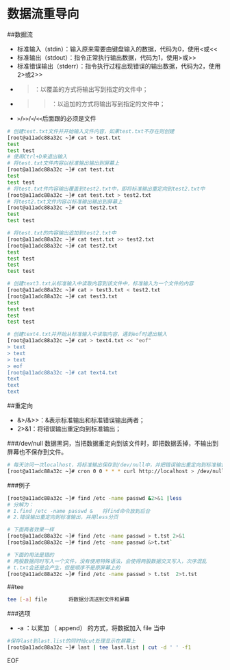 # 数据流重导向

##数据流
* 标准输入（stdin）：输入原来需要由键盘输入的数据，代码为0，使用<或<<
* 标准输出（stdout）：指令正常执行输出数据，代码为1，使用>或>>
* 标准错误输出（stderr）：指令执行过程出现错误的输出数据，代码为2，使用2>或2>>
* >：以覆盖的方式将输出写到指定的文件中；
* >>：以追加的方式将输出写到指定的文件中；
* `>`/`>>`/`<`/`<<`后面跟的必须是文件


```sh
# 创建test.txt文件并开始输入文件内容，如果test.txt不存在则创建
[root@a11adc88a32c ~]# cat > test.txt
test
test test
# 使用Ctrl+D来退出输入
# 将test.txt文件内容以标准输出输出到屏幕上
[root@a11adc88a32c ~]# cat test.txt
test
test test
# 将test.txt件内容输出覆盖到test2.txt中，即将标准输出重定向到test2.txt中
[root@a11adc88a32c ~]# cat test.txt > test2.txt
# 将test2.txt文件内容以标准输出输出到屏幕上
[root@a11adc88a32c ~]# cat test2.txt
test
test test

# 将test.txt的内容输出追加到test2.txt中
[root@a11adc88a32c ~]# cat test.txt >> test2.txt
[root@a11adc88a32c ~]# cat test2.txt
test
test test
test
test test

# 创建text3.txt从标准输入中读取内容到该文件中，标准输入为一个文件的内容
[root@a11adc88a32c ~]# cat > test3.txt < test2.txt
[root@a11adc88a32c ~]# cat test3.txt
test
test test
test
test test

# 创建text4.txt并开始从标准输入中读取内容，遇到eof时退出输入
[root@a11adc88a32c ~]# cat > text4.txt << "eof"
> text
> text
> text
> eof
[root@a11adc88a32c ~]# cat text4.txt
text
text
text
```

##重定向
* &>/&>>：&表示标准输出和标准错误输出两者；
* 2>&1：将错误输出重定向到标准输出；


###/dev/null
数据黑洞，当把数据重定向到该文件时，即把数据丢掉，不输出到屏幕也不保存到文件。

```sh
# 每天访问一次localhost，将标准输出保存到/dev/null中，并把错误输出重定向到标准输出中
[root@a11adc88a32c ~]# cron 0 0 * * * curl http://localhost > /dev/null 2>&1 &

```

###例子

```sh
[root@a11adc88a32c ~]# find /etc -name passwd &2>&1 |less
# 分解为：
# 1.find /etc -name passwd &   将find命令放到后台
# 2.错误输出重定向到标准输出，并用less分页

# 下面两者效果一样
[root@a11adc88a32c ~]# find /etc -name passwd > t.tst 2>&1
[root@a11adc88a32c ~]# find /etc -name passwd &>t.txt`

# 下面的用法是错的
# 两股数据同时写入一个文件，没有使用特殊语法，会使得两股数据交叉写入，次序混乱
# t.txt会还是会产生，但是顺序不是原屏幕上的
[root@a11adc88a32c ~]# find /etc -name passwd > t.tst  2>t.tst 

```


##tee

```sh
tee [-a] file       将数据分流送到文件和屏幕
```

###选项
* -a ：以累加 （ append） 的方式，将数据加入 file 当中

```sh
#保存last到last.list的同时给cut处理显示在屏幕上
[root@a11adc88a32c ~]# last | tee last.list | cut -d ' ' -f1  
```

EOF